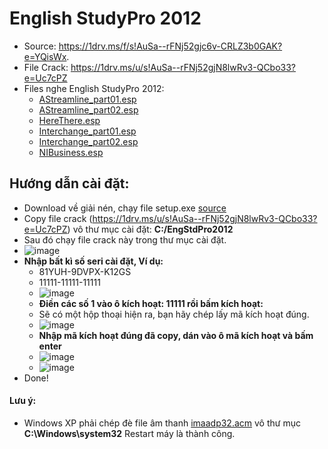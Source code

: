 # English StudyPro 2012
- Source: https://1drv.ms/f/s!AuSa--rFNj52gjc6v-CRLZ3b0GAK?e=YQisWx.
- File Crack: https://1drv.ms/u/s!AuSa--rFNj52gjN8lwRv3-QCbo33?e=Uc7cPZ
- Files nghe English StudyPro 2012:
  - [AStreamline_part01.esp](https://1drv.ms/u/s!AuSa--rFNj52gjC6YudQSkhSv2ol?e=3yZuY9)
  - [AStreamline_part02.esp](https://1drv.ms/u/s!AuSa--rFNj52gi13hN7NpZ8qIjuQ?e=aRVrZL)
  - [HereThere.esp](https://1drv.ms/u/s!AuSa--rFNj52gi6tGpKI4rcmMBa3?e=DEhUEi)
  - [Interchange_part01.esp](https://1drv.ms/u/s!AuSa--rFNj52gjXFZmV4xOlYj0LK?e=SUdU3V)
  - [Interchange_part02.esp](https://1drv.ms/u/s!AuSa--rFNj52gjHTUTVQ_DB3cHob?e=OCg7CI)
  - [NIBusiness.esp](https://1drv.ms/u/s!AuSa--rFNj52gjI7MJF-eKSFYLcZ?e=QV5Syj)

## Hướng dẫn cài đặt: 
  - Download về giải nén, chạy file setup.exe [source](https://1drv.ms/f/s!AuSa--rFNj52gjc6v-CRLZ3b0GAK?e=YQisWx)
  - Copy file crack (https://1drv.ms/u/s!AuSa--rFNj52gjN8lwRv3-QCbo33?e=Uc7cPZ) vô thư mục cài đặt: **C:/EngStdPro2012**
  - Sau đó chạy file crack này trong thư mục cài đặt.
  - ![image](https://github.com/BsNgChiThanh/EnglishStudyPro2012/assets/82578024/638ed156-ace4-48a9-b53c-7b36d6c18c0a)
  - **Nhập bất kì số seri cài đặt, Ví dụ:**
    - 81YUH-9DVPX-K12GS
    - 11111-11111-11111
    - ![image](https://github.com/BsNgChiThanh/EnglishStudyPro2012/assets/82578024/74a43f25-b58f-40e4-8006-205dbee95e4e)   
    - **Điền các số 1 vào ô kích hoạt: 11111 rồi bấm kích hoạt:**
    - Sẽ có một hộp thoại hiện ra, bạn hãy chép lấy mã kích hoạt đúng.
    - ![image](https://github.com/BsNgChiThanh/EnglishStudyPro2012/assets/82578024/031c3a08-1962-480d-9a7a-66147556d705)
    - **Nhập mã kích hoạt đúng đã copy, dán vào ô mã kích hoạt và bấm enter**
    - ![image](https://github.com/BsNgChiThanh/EnglishStudyPro2012/assets/82578024/b895ab33-8ded-4c51-a4f3-9b42bc6e8179)
    - ![image](https://github.com/BsNgChiThanh/EnglishStudyPro2012/assets/82578024/6c97e362-6a9d-4337-aab2-a0ee714e59d5) 
  - Done!

#### Lưu ý:
  - Windows XP phải chép đè file âm thanh [imaadp32.acm](https://1drv.ms/u/s!AuSa--rFNj52gi_FqDijHa26c1-c?e=pFeioH) vô thư mục **C:\Windows\system32** Restart máy là thành công.
